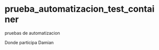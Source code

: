 prueba_automatizacion_test_container
====================================

pruebas de automatizacion

Donde participa Damian
